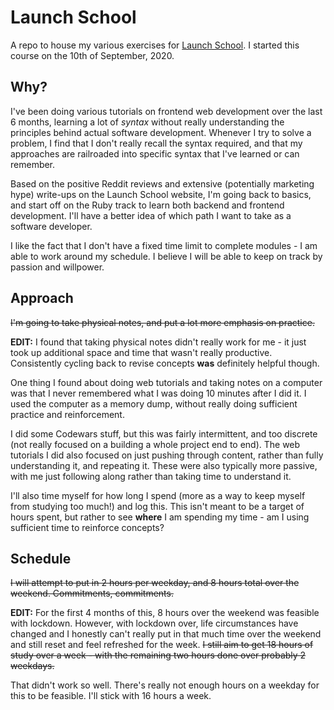 # Launch School
A repo to house my various exercises for [Launch School](https://launchschool.com/). I started this course on the 10th of September, 2020. 

## Why?
I've been doing various tutorials on frontend web development over the last 6 months, learning a lot of *syntax* without really understanding the principles behind actual software development. Whenever I try to solve a problem, I find that I don't really recall the syntax required, and that my approaches are railroaded into specific syntax that I've learned or can remember. 

Based on the positive Reddit reviews and extensive (potentially marketing hype) write-ups on the Launch School website, I'm going back to basics, and start off on the Ruby track to learn both backend and frontend development. I'll have a better idea of which path I want to take as a software developer. 

I like the fact that I don't have a fixed time limit to complete modules - I am able to work around my schedule. I believe I will be able to keep on track by passion and willpower. 

## Approach
~~I'm going to take physical notes, and put a lot more emphasis on practice.~~

__EDIT:__ I found that taking physical notes didn't really work for me - it just took up additional space and time that wasn't really productive. Consistently cycling back to revise concepts __was__ definitely helpful though.  

One thing I found about doing web tutorials and taking notes on a computer was that I never remembered what I was doing 10 minutes after I did it. I used the computer as a memory dump, without really doing sufficient practice and reinforcement. 

I did some Codewars stuff, but this was fairly intermittent, and too discrete (not really focused on a building a whole project end to end). The web tutorials I did also focused on just pushing through content, rather than fully understanding it, and repeating it. These were also typically more passive, with me just following along rather than taking time to understand it. 

I'll also time myself for how long I spend (more as a way to keep myself from studying too much!) and log this. This isn't meant to be a target of hours spent, but rather to see __where__ I am spending my time - am I using sufficient time to reinforce concepts?

## Schedule
~~I will attempt to put in 2 hours per weekday, and 8 hours total over the weekend. Commitments, commitments.~~ 

__EDIT:__ For the first 4 months of this, 8 hours over the weekend was feasible with lockdown. However, with lockdown over, life circumstances have changed and I honestly can't really put in that much time over the weekend and still reset and feel refreshed for the week. ~~I still aim to get 18 hours of study over a week - with the remaining two hours done over probably 2 weekdays.~~

That didn't work so well. There's really not enough hours on a weekday for this to be feasible. I'll stick with 16 hours a week. 
